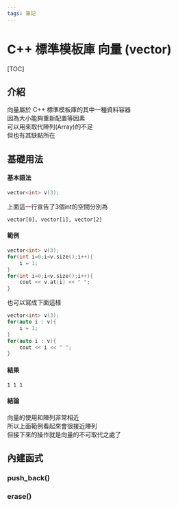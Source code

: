 ```yaml
---
tags: 筆記
---
```


# C++ 標準模板庫 向量 (vector)

[TOC]

## 介紹

向量屬於 C++ 標準模板庫的其中一種資料容器  
因為大小能夠重新配置等因素  
可以用來取代陣列(Array)的不足  
但也有其缺點所在  

## 基礎用法
#### 基本語法

```cpp
vector<int> v(3);
```

上面這一行宣告了3個int的空間分別為  

`vector[0], vector[1], vector[2]`  

#### 範例

```cpp
vector<int> v(3);
for(int i=0;i<v.size();i++){
    i = 1;
}
for(int i=0;i<v.size();i++){
    cout << v.at(i) << " ";
}
```

也可以寫成下面這樣  

```cpp
vector<int> v(3);
for(auto i : v){
    i = 1;
}
for(auto i : v){
    cout << i << " ";
}
```

#### 結果

`1 1 1`

#### 結論

向量的使用和陣列非常相近  
所以上面範例看起來會很接近陣列  
但接下來的操作就是向量的不可取代之處了  

## 內建函式

### push_back()
### erase()